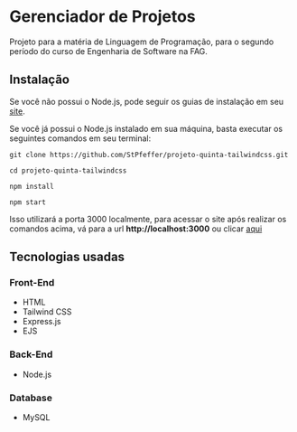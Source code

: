 # Gerenciador de Projetos

Projeto para a matéria de Linguagem de Programação, para o segundo período do curso de Engenharia de Software na FAG.

## Instalação

Se você não possui o Node.js, pode seguir os guias de instalação em seu [site](https://nodejs.org/en/).

Se você já possui o Node.js instalado em sua máquina, basta executar os seguintes comandos em seu terminal:

```git
git clone https://github.com/StPfeffer/projeto-quinta-tailwindcss.git

cd projeto-quinta-tailwindcss

npm install

npm start
```

Isso utilizará a porta 3000 localmente, para acessar o site após realizar os comandos
acima, vá para a url **http://localhost:3000** ou clicar [aqui](http://localhost:3000/)

## Tecnologias usadas

### Front-End

- HTML
- Tailwind CSS
- Express.js
- EJS

### Back-End

- Node.js

### Database

- MySQL

